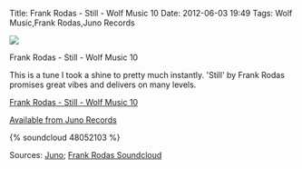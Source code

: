 Title: Frank Rodas - Still - Wolf Music 10
Date: 2012-06-03 19:49
Tags: Wolf Music,Frank Rodas,Juno Records

![](/images/StillFrankRodas.jpg)

Frank Rodas - Still - Wolf Music 10
 
This is a tune I took a shine to pretty much instantly. 'Still' by
Frank Rodas promises great vibes and delivers on many levels.
 
[Frank Rodas - Still - Wolf Music 10](http://wolfmusicrecords.com/)
 
[Available from Juno Records](http://www.juno.co.uk/products/450702-01.htm)

{% soundcloud 48052103 %} 

Sources: [Juno](http://www.juno.co.uk/products/450702-01.htm); [Frank Rodas Soundcloud](http://soundcloud.com/frankrodas/)
 
